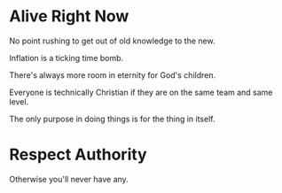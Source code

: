 # Alive Right Now

No point rushing to get out of old knowledge to the new.

Inflation is a ticking time bomb.

There's always more room in eternity for God's children.

Everyone is technically Christian if they are on the same team and same level.

The only purpose in doing things is for the thing in itself.

# Respect Authority

Otherwise you'll never have any.